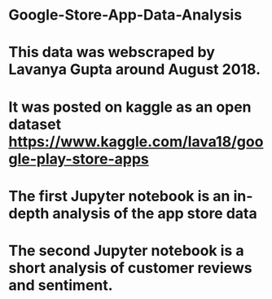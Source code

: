 # Google-Store-App-Data-Analysis
# This data was webscraped by Lavanya Gupta around August 2018.
# It was posted on kaggle as an open dataset https://www.kaggle.com/lava18/google-play-store-apps
# The first Jupyter notebook is an in-depth analysis of the app store data
# The second Jupyter notebook is a short analysis of customer reviews and sentiment.
